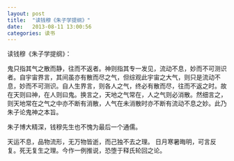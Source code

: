 ```yaml
---
layout: post
title:  "读钱穆《朱子学提纲》"
date:   2013-08-11 13:00:56
categories: 读书 
---
```

读钱穆《朱子学提纲》：


鬼只指其气之散而静，往而不返者。神则指其专一发见，流动不息，妙而不可测识者。自宇宙界言，其间虽亦有散而尽之气，但综观此宇宙之大气，则只是流动不息，妙而不可测识。自人生界言，则各人之气，终必有散而尽，往而不返之时。故在天则曰神，在人则曰鬼。换言之，天地之气常在，人之气则必消散。然细言之，则天地常在之气之中亦不断有消散，人气在未消散时亦不断有流动不息之妙。此乃朱子论鬼神之本旨。

朱子博大精深，钱穆先生也不愧为最后一个通儒。

天运不息，品物流形，无万物皆逝，而己独不去之理。
日月寒暑晦明，可言反复。死无复生之理。今作一例推说，恐堕于释氏轮回之论。
